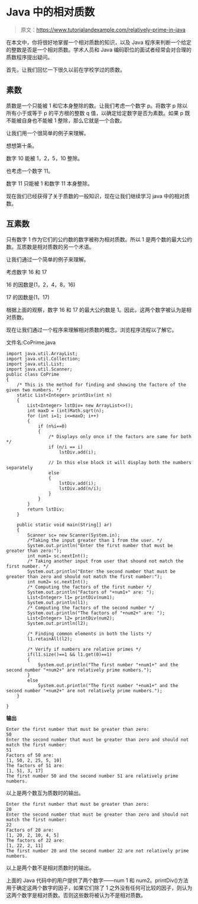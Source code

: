 # Java 中的相对质数

> 原文：<https://www.tutorialandexample.com/relatively-prime-in-java>

在本文中，你将很好地掌握一个相对质数的知识，以及 Java 程序来判断一个给定的整数是否是一个相对质数。学术人员和 Java 编码职位的面试者经常会对合理的质数程序提出疑问。

首先，让我们回忆一下很久以前在学校学过的质数。

## 素数

质数是一个只能被 1 和它本身整除的数。让我们考虑一个数字 p。将数字 p 除以所有小于或等于 p 的平方根的整数 q 值，以确定给定数字是否为素数。如果 p 既不能被自身也不能被 1 整除，那么它就是一个合数。

让我们用一个很简单的例子来理解。

想想第十条。

数字 10 能被 1，2，5，10 整除。

也考虑一个数字 11。

数字 11 只能被 1 和数字 11 本身整除。

现在我们已经获得了关于质数的一般知识，现在让我们继续学习 java 中的相对质数。

## 互素数

只有数字 1 作为它们的公约数的数字被称为相对质数。所以 1 是两个数的最大公约数。互质数是相对质数的另一个术语。

让我们通过一个简单的例子来理解。

考虑数字 16 和 17

16 的因数是(1，2，4，8，16)

17 的因数是(1，17)

根据上面的观察，数字 16 和 17 的最大公约数是 1。因此，这两个数字被认为是相对质数。

现在让我们通过一个程序来理解相对质数的概念。浏览程序流程以了解它。

文件名:CoPrime.java

```
import java.util.ArrayList;  
import java.util.Collection;  
import java.util.List;  
import java.util.Scanner;  
public class CoPrime   
{  
    /* This is the method for finding and showing the factore of the given two numbers. */  
    static List<Integer> printDiv(int n)  
    {  
        List<Integer> lstDiv= new ArrayList<>();  
        int maxD = (int)Math.sqrt(n);  
        for (int i=1; i<=maxD; i++)  
        {  
            if (n%i==0)  
            {  
                /* Displays only once if the factors are same for both */  
                if (n/i == i)  
                    lstDiv.add(i);  

                // In this else block it will display both the numbers separately  
                else   
                {  
                    lstDiv.add(i);  
                    lstDiv.add(n/i);  
                }  
            }  
        }  
        return lstDiv;  
    }  

    public static void main(String[] ar)  
    {  
        Scanner sc= new Scanner(System.in);  
        /*Taking the input greater than 1 from the user. */  
        System.out.println("Enter the first number that must be greater than zero:");  
        int num1= sc.nextInt();  
        /* Taking another input from user that shound not match the first number. */  
        System.out.println("Enter the second number that must be greater than zero and should not match the first number:");  
        int num2= sc.nextInt();  
        /* Computing the factors of the first number */  
        System.out.println("Factors of "+num1+" are: ");  
        List<Integer> l1= printDiv(num1);  
        System.out.println(l1);  
        /* Computing the factors of the second number */  
        System.out.println("The factors of "+num2+" are: ");  
        List<Integer> l2= printDiv(num2);  
        System.out.println(l2);  

        /* Finding common elements in both the lists */  
        l1.retainAll(l2);  

        /* Verify if numbers are relative primes */  
        if(l1.size()==1 && l1.get(0)==1)  
        {  
            System.out.println("The first number "+num1+" and the second number "+num2+" are relatively prime numbers.");  
        }  
        else  
            System.out.println("The first number "+num1+" and the second number "+num2+" are not relatively prime numbers.");  
    }  

} 
```

**输出**

```
Enter the first number that must be greater than zero:
50
Enter the second number that must be greater than zero and should not match the first number:
51
Factors of 50 are:
[1, 50, 2, 25, 5, 10]
The factors of 51 are:
[1, 51, 3, 17]
The first number 50 and the second number 51 are relatively prime numbers.
```

以上是两个数互为质数时的输出。

```
Enter the first number that must be greater than zero:
20
Enter the second number that must be greater than zero and should not match the first number:
22
Factors of 20 are:
[1, 20, 2, 10, 4, 5]
The factors of 22 are:
[1, 22, 2, 11]
The first number 20 and the second number 22 are not relatively prime numbers. 
```

以上是两个数不是相对质数时的输出。

上面的 Java 代码中的用户提供了两个数字——num 1 和 num2。printDiv()方法用于确定这两个数字的因子，如果它们除了 1 之外没有任何可比较的因子，则认为这两个数字是相对质数。否则这些数将被认为不是相对质数。